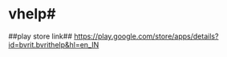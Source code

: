 # vhelp# 

##play store link##
https://play.google.com/store/apps/details?id=bvrit.bvrithelp&hl=en_IN
